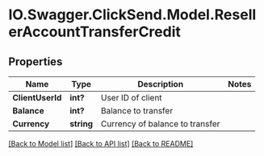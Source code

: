 # IO.Swagger.ClickSend.Model.ResellerAccountTransferCredit
## Properties

Name | Type | Description | Notes
------------ | ------------- | ------------- | -------------
**ClientUserId** | **int?** | User ID of client | 
**Balance** | **int?** | Balance to transfer | 
**Currency** | **string** | Currency of balance to transfer | 

[[Back to Model list]](../README.md#documentation-for-models) [[Back to API list]](../README.md#documentation-for-api-endpoints) [[Back to README]](../README.md)

